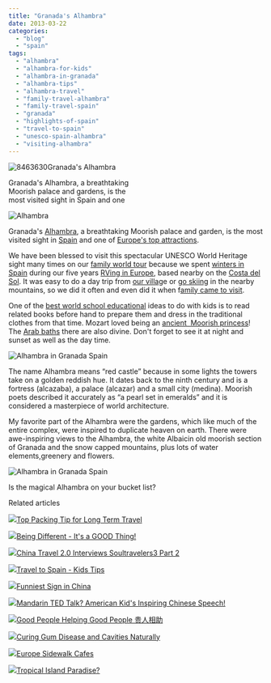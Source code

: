 ```yaml
---
title: "Granada's Alhambra"
date: 2013-03-22
categories: 
  - "blog"
  - "spain"
tags: 
  - "alhambra"
  - "alhambra-for-kids"
  - "alhambra-in-granada"
  - "alhambra-tips"
  - "alhambra-travel"
  - "family-travel-alhambra"
  - "family-travel-spain"
  - "granada"
  - "highlights-of-spain"
  - "travel-to-spain"
  - "unesco-spain-alhambra"
  - "visiting-alhambra"
---
```


![8463630](https://pub-ac94b3f306b24c0dba4238943c97f2e1.r2.dev/6a00e5502a95078833017c38012a45970b.jpg)Granada's Alhambra  
  
Granada's Alhambra, a breathtaking  
Moorish palace and gardens, is the  
most visited sight in Spain and one

<!--more-->  
![Alhambra ](https://pub-ac94b3f306b24c0dba4238943c97f2e1.r2.dev/6a00e5502a95078833017d423061d7970c.jpg)  
  
Granada's [Alhambra](http://soultravelers3new.local/2007/03/la-alhambra.html "Alhambra in Granada travel "), a breathtaking Moorish palace and garden, is the most visited sight in [Spain](http://soultravelers3new.local/2013/01/travel-to-spain-kids-tips.html "travel to spain") and one of [Europe's top attractions](http://soultravelers3new.local/2012/02/5-best-european-family-vacations.html "Best European vacations").  
  
We have been blessed to visit this spectacular UNESCO World Heritage sight many times on our [family world tour](http://soultravelers3new.local/2012/01/amazing-family-world-tour.html "family world tour") because we spent [winters in Spain](http://soultravelers3new.local/2009/11/lifestyle-design-a-winter-in-spain-extendedtravel-digitalnomad-miniretirement-4hww-travel.html "winters in Spain - how to") during our five years [RVing in Europe](http://soultravelers3new.local/2012/07/travelling-traveling-around-europe-in-a-campervan.html "traveling around Europe in a campervan"), based nearby on the [Costa del Sol](http://soultravelers3new.local/2010/06/family-travel-tips-in-spains-costa-del-sol-countryside-adventures-mediterranean-beaches-photography-.html "costa del sol tips"). It was easy to do a day trip from [our villag](http://soultravelers3new.local/2006/11/we-are-living-i.html "white village in Spain")e or [go skiing](http://soultravelers3new.local/2012/12/skiing-in-southern-spain.html "skiing in southern spain") in the nearby mountains, so we did it often and even did it when f[amily came to visit](http://soultravelers3new.local/2007/02/marbella.html "3 generations travel in Marbella").  
  
One of the [best world school educational](http://soultravelers3new.local/2013/01/world-school-education-at-its-best-.html "best world school education ideas") ideas to do with kids is to read related books before hand to prepare them and dress in the traditional clothes from that time. Mozart loved being an [ancient  Moorish princess](http://soultravelers3new.local/2007/03/ancient-princes.html "family travel granada alhambra")! The [Arab baths](http://soultravelers3new.local/2010/03/ahh-arab-baths-andalusia-spa-malaga-granada-benalmedena-massage-hotspringsthemal-water-roman.html "arab baths in spain") there are also divine. Don't forget to see it at night and sunset as well as the day time.  
  
![Alhambra in Granada Spain](https://pub-ac94b3f306b24c0dba4238943c97f2e1.r2.dev/6a00e5502a95078833017ee9a45be4970d.png)  
  
The name Alhambra means “red castle” because in some lights the towers take on a golden reddish hue. It dates back to the ninth century and is a fortress (alcazaba), a palace (alcazar) and a small city (medina). Moorish poets described it accurately as “a pearl set in emeralds” and it is  considered a masterpiece of world architecture.  
  
My favorite part of the Alhambra were the gardens, which like much of the entire complex, were inspired to duplicate heaven on earth. There were awe-inspiring views to the Alhambra, the white Albaicin old moorish section of Granada and the snow capped mountains, plus lots of water elements,greenery and flowers.  
  
![Alhambra in Granada Spain](https://pub-ac94b3f306b24c0dba4238943c97f2e1.r2.dev/6a00e5502a95078833017c38013d92970b.png)  
  
Is the magical Alhambra on your bucket list?  
  

Related articles

[![](http://i.zemanta.com/149896182_80_80.jpg)](http://soultravelers3new.local/2013/03/top-travel-tip-for-long-term-travel.html)[Top Packing Tip for Long Term Travel](http://soultravelers3new.local/2013/03/top-travel-tip-for-long-term-travel.html)

[![](http://i.zemanta.com/149612895_80_80.jpg)](http://soultravelers3new.local/2013/03/being-different-its-a-good-thing.html)[Being Different - It's a GOOD Thing!](http://soultravelers3new.local/2013/03/being-different-its-a-good-thing.html)

[![](http://i.zemanta.com/146409563_80_80.jpg)](http://soultravelers3new.local/2013/02/china-travel-20-interviews-soultravelers3-part-2.html)[China Travel 2.0 Interviews Soultravelers3 Part 2](http://soultravelers3new.local/2013/02/china-travel-20-interviews-soultravelers3-part-2.html)

[![](http://i.zemanta.com/141156810_80_80.jpg)](http://soultravelers3new.local/2013/01/travel-to-spain-kids-tips.html)[Travel to Spain - Kids Tips](http://soultravelers3new.local/2013/01/travel-to-spain-kids-tips.html)

[![](http://i.zemanta.com/142234941_80_80.jpg)](http://soultravelers3new.local/2013/02/funniest-sign-in-china.html)[Funniest Sign in China](http://soultravelers3new.local/2013/02/funniest-sign-in-china.html)

[![](http://i.zemanta.com/152306180_80_80.jpg)](http://soultravelers3new.local/2013/03/mandarin-ted-talk-american-kids-inspiring-chinese-speech-.html)[Mandarin TED Talk? American Kid's Inspiring Chinese Speech!](http://soultravelers3new.local/2013/03/mandarin-ted-talk-american-kids-inspiring-chinese-speech-.html)

[![](http://i.zemanta.com/150504293_80_80.jpg)](http://soultravelers3new.local/2013/03/good-people-helping-good-people-%E8%B4%B5%E4%BA%BA%E7%9B%B8%E5%8A%A9.html)[Good People Helping Good People 贵人相助](http://soultravelers3new.local/2013/03/good-people-helping-good-people-%E8%B4%B5%E4%BA%BA%E7%9B%B8%E5%8A%A9.html)

[![](http://i.zemanta.com/154024597_80_80.jpg)](http://soultravelers3new.local/2013/03/curing-gum-disease-and-cavities-naturally.html)[Curing Gum Disease and Cavities Naturally](http://soultravelers3new.local/2013/03/curing-gum-disease-and-cavities-naturally.html)

[![](http://i.zemanta.com/148973016_80_80.jpg)](http://soultravelers3new.local/2013/03/europe-sidewalk-cafes.html)[Europe Sidewalk Cafes](http://soultravelers3new.local/2013/03/europe-sidewalk-cafes.html)

[![](http://i.zemanta.com/141946037_80_80.jpg)](http://soultravelers3new.local/2013/01/tropical-island-paradise.html)[Tropical Island Paradise?](http://soultravelers3new.local/2013/01/tropical-island-paradise.html)
